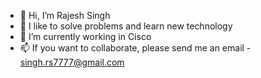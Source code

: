 - 👋 Hi, I’m Rajesh Singh
- 👀 I like to solve problems and learn new technology
- 🌱 I’m currently working in Cisco
- 📫 If you want to collaborate, please send me an email - singh.rs7777@gmail.com

<!---
singhrs7777/singhrs7777 is a ✨ special ✨ repository because its `README.md` (this file) appears on your GitHub profile.
You can click the Preview link to take a look at your changes.
--->
